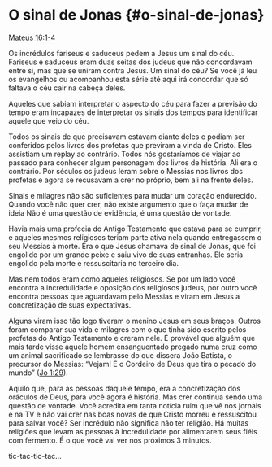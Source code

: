 # O sinal de Jonas {#o-sinal-de-jonas}

[Mateus 16:1-4](http://bibliaonline.com.br/acf/mt/16/1-4)

Os incrédulos fariseus e saduceus pedem a Jesus um sinal do céu. Fariseus e saduceus eram duas seitas dos judeus que não concordavam entre si, mas que se uniram contra Jesus. Um sinal do céu? Se você já leu os evangelhos ou acompanhou esta série até aqui irá concordar que só faltava o céu cair na cabeça deles.

Aqueles que sabiam interpretar o aspecto do céu para fazer a previsão do tempo eram incapazes de interpretar os sinais dos tempos para identificar aquele que veio do céu.

Todos os sinais de que precisavam estavam diante deles e podiam ser conferidos pelos livros dos profetas que previram a vinda de Cristo. Eles assistiam um replay ao contrário. Todos nós gostaríamos de viajar ao passado para conhecer algum personagem dos livros de história. Ali era o contrário. Por séculos os judeus leram sobre o Messias nos livros dos profetas e agora se recusavam a crer no próprio, bem ali na frente deles.

Sinais e milagres não são suficientes para mudar um coração endurecido. Quando você não quer crer, não existe argumento que o faça mudar de ideia Não é uma questão de evidência, é uma questão de vontade.

Havia mais uma profecia do Antigo Testamento que estava para se cumprir, e aqueles mesmos religiosos teriam parte ativa nela quando entregassem o seu Messias à morte. Era o que Jesus chamava de sinal de Jonas, que foi engolido por um grande peixe e saiu vivo de suas entranhas. Ele seria engolido pela morte e ressuscitaria no terceiro dia.

Mas nem todos eram como aqueles religiosos. Se por um lado você encontra a incredulidade e oposição dos religiosos judeus, por outro você encontra pessoas que aguardavam pelo Messias e viram em Jesus a concretização de suas expectativas.

Alguns viram isso tão logo tiveram o menino Jesus em seus braços. Outros foram comparar sua vida e milagres com o que tinha sido escrito pelos profetas do Antigo Testamento e creram nele. É provável que alguém que mais tarde visse aquele homem ensanguentado pregado numa cruz como um animal sacrificado se lembrasse do que dissera João Batista, o precursor do Messias: “Vejam! É o Cordeiro de Deus que tira o pecado do mundo” ([Jo 1:29](http://bibliaonline.com.br/acf/jo/1/29)).

Aquilo que, para as pessoas daquele tempo, era a concretização dos oráculos de Deus, para você agora é história. Mas crer continua sendo uma questão de vontade. Você acredita em tanta notícia ruim que vê nos jornais e na TV e não vai crer nas boas novas de que Cristo morreu e ressuscitou para salvar você? Ser incrédulo não significa não ter religião. Há muitas religiões que levam as pessoas à incredulidade por alimentarem seus fiéis com fermento. É o que você vai ver nos próximos 3 minutos.

tic-tac-tic-tac...